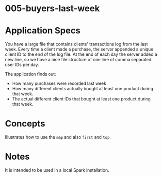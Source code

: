 005-buyers-last-week
====================

# Application Specs
You have a large file that contains clients' transactions log from the last week. Every time a client made a purchase, the server appended a unique client ID to the end of the log file.
At the end of each day the server added a new line, so we have a nice file structure of one line of comma separated user IDs per day.

The application finds out:
+ How many purchases were recorded last week
+ How many different clients actually bought at least one product during that week.
+ The actual different client IDs that bought at least one product during that week.


# Concepts
Illustrates how to use the `map` and also `first` and `top`.

# Notes
It is intended to be used in a local Spark installation.
